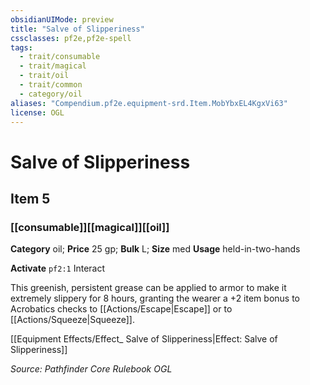 ```yaml
---
obsidianUIMode: preview
title: "Salve of Slipperiness"
cssclasses: pf2e,pf2e-spell
tags:
  - trait/consumable
  - trait/magical
  - trait/oil
  - trait/common
  - category/oil
aliases: "Compendium.pf2e.equipment-srd.Item.MobYbxEL4KgxVi63"
license: OGL
---
```

# Salve of Slipperiness
## Item 5
### [[consumable]][[magical]][[oil]]

**Category** oil; 
**Price** 25 gp; 
**Bulk** L; **Size** med
**Usage** held-in-two-hands

**Activate** `pf2:1` Interact

This greenish, persistent grease can be applied to armor to make it extremely slippery for 8 hours, granting the wearer a +2 item bonus to Acrobatics checks to [[Actions/Escape|Escape]] or to [[Actions/Squeeze|Squeeze]].

[[Equipment Effects/Effect_ Salve of Slipperiness|Effect: Salve of Slipperiness]]

*Source: Pathfinder Core Rulebook*
*OGL*